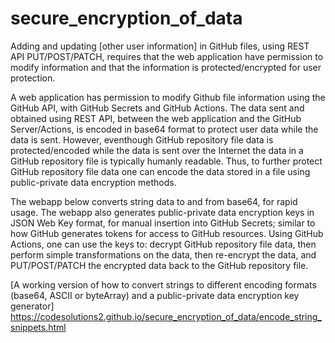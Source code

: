# secure_encryption_of_data

Adding and updating [other user information] in GitHub files, using REST API PUT/POST/PATCH, requires that the web application have permission to modify information and that the information is protected/encrypted for user protection. 

A web application has permission to modify Github file information using the GitHub API, with GitHub Secrets and GitHub Actions. The data sent and obtained using REST API, between the web application and the GitHub Server/Actions, is encoded in base64 format to protect user data while the data is sent. However, eventhough GitHub repository file data is protected/encoded while the data is sent over the Internet the data in a GitHub repository file is typically humanly readable. Thus, to further protect GitHub repository file data one can encode the data stored in a file using public-private data encryption methods.

The webapp below converts string data to and from base64, for rapid usage. The webapp also generates public-private data encryption keys in JSON Web Key format, for manual insertion into GitHub Secrets; similar to how GitHub generates tokens for access to GitHub resources. Using GitHub Actions, one can use the keys to: decrypt GitHub repository file data, then perform simple transformations on the data, then re-encrypt the data, and PUT/POST/PATCH the encrypted data back to the GitHub repository file.

[A working version of how to convert strings to different encoding formats (base64, ASCII or byteArray) and a public-private data encryption key generator] https://codesolutions2.github.io/secure_encryption_of_data/encode_string_snippets.html
